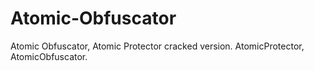 # Atomic-Obfuscator
Atomic Obfuscator, Atomic Protector cracked version. AtomicProtector, AtomicObfuscator.
